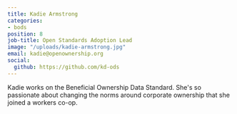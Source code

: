 ```yaml
---
title: Kadie Armstrong
categories:
- bods
position: 8
job-title: Open Standards Adoption Lead
image: "/uploads/kadie-armstrong.jpg"
email: kadie@openownership.org
social:
  github: https://github.com/kd-ods
---
```


Kadie works on the Beneficial Ownership Data Standard. She's so passionate about changing the norms around corporate ownership that she joined a workers co-op.
